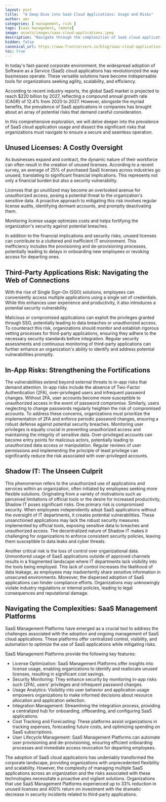 ```yaml
---
layout: post
title:  "A Deep Dive into SaaS Cloud Applications: Usage and Risks"
author: amr
categories: [ management, risk ]
tags: [saas management, remote]
image: assets/images/saas-cloud-applications.jpeg
description: "Navigate through the complexities of SaaS cloud applications adoption within organizations"
hidden: false
canonical_url: https://www.frontierzero.io/blog/saas-cloud-applications
toc: true
---
```

 
In today's fast-paced corporate environment, the widespread adoption of Software as a Service (SaaS) cloud applications has revolutionized the way businesses operate. These versatile solutions have become indispensable tools for organizations seeking agility, scalability, and efficiency. 

According to recent industry reports, the global SaaS market is projected to reach $220 billion by 2027, reflecting a compound annual growth rate (CAGR) of 12.4% from 2020 to 2027. However, alongside the myriad benefits, the prevalence of SaaS applications in companies has brought about an array of potential risks that demand careful consideration. 

In this comprehensive exploration, we will delve deeper into the prevalence of SaaS cloud application usage and dissect the significant risks that organizations must navigate to ensure a secure and seamless operation.



## Unused Licenses: A Costly Oversight

As businesses expand and contract, the dynamic nature of their workforce can often result in the creation of unused licenses.  According to a recent survey, an average of 25% of purchased SaaS licenses across industries go unused, translating to significant financial implications. This represents not only a financial burden but also a security vulnerability. 

Licenses that go unutilized may become an overlooked avenue for unauthorized access, posing a potential threat to the organization's sensitive data. A proactive approach to mitigating this risk involves regular license audits, identifying dormant accounts, and promptly deactivating them. 

Monitoring license usage optimizes costs and helps fortifying the organization's security against potential breaches.

In addition to the financial implications and security risks, unused licenses can contribute to a cluttered and inefficient IT environment. This inefficiency includes the provisioning and de-provisioning processes, potentially leading to delays in onboarding new employees or revoking access for departing ones. 


## Third-Party Applications Risk: Navigating the Web of Connections

With the rise of Single Sign-On (SSO) solutions, employees can conveniently access multiple applications using a single set of credentials. While this enhances user experience and productivity, it also introduces a potential security vulnerability. 

Malicious or compromised applications can exploit the privileges granted through SSO, potentially leading to data breaches or unauthorized access. To counteract this risk, organizations should monitor and establish rigorous vetting processes for third-party applications, ensuring they adhere to the necessary security standards before integration. Regular security assessments and continuous monitoring of third-party applications can further enhance an organization's ability to identify and address potential vulnerabilities promptly.

## In-App Risks: Strengthening the Fortifications
The vulnerabilities extend beyond external threats to in-app risks that demand attention. In-app risks include the absence of Two-Factor Authentication (2FA), over-privileged users and infrequent password changes.
Without 2FA, user accounts become more susceptible to unauthorized access in the event of password compromise. Similarly, users neglecting to change passwords regularly heighten the risk of compromised accounts. To address these concerns, organizations must prioritize the implementation of 2FA and enforce periodic password changes, ensuring a robust defense against potential security breaches.
Monitoring user privileges is equally crucial in preventing unauthorized access and maintaining the integrity of sensitive data. Over-privileged accounts can become entry points for malicious actors, potentially leading to unauthorized data access or manipulation. Regular reviews of user permissions and implementing the principle of least privilege can significantly reduce the risk associated with over-privileged accounts.


## Shadow IT: The Unseen Culprit

This phenomenon refers to the unauthorized use of applications and services within an organization, often initiated by employees seeking more flexible solutions. Originating from a variety of motivations such as perceived limitations of official tools or the desire for increased productivity, Shadow IT poses significant risks.
One primary risk is compromised security. When employees independently adopt SaaS applications without the oversight of IT departments, it creates potential vulnerabilities. These unsanctioned applications may lack the robust security measures implemented by official tools, exposing sensitive data to breaches and unauthorized access. The decentralized nature of Shadow IT makes it challenging for organizations to enforce consistent security policies, leaving them susceptible to data leaks and cyber threats.

Another critical risk is the loss of control over organizational data. Unmonitored usage of SaaS applications outside of approved channels results in a fragmented landscape where IT departments lack visibility into the tools being employed. This lack of control increases the likelihood of data leakage, as employees may inadvertently share sensitive information in unsecured environments. Moreover, the dispersed adoption of SaaS applications can hinder compliance efforts. Organizations may unknowingly violate industry regulations or internal policies, leading to legal consequences and reputational damage.

## Navigating the Complexities: SaaS Management Platforms 

SaaS Management Platforms have emerged as a crucial tool to address the challenges associated with the adoption and ongoing management of SaaS cloud applications. These platforms offer centralized control, visibility, and automation to optimize the use of SaaS applications while mitigating risks.

SaaS Management Platforms provide the following key features:

- License Optimization: SaaS Management Platforms offer insights into license usage, enabling organizations to identify and reallocate unused licenses, resulting in significant cost savings.
- Security Monitoring: They enhance security by monitoring in-app risks such (2FA), users' privileges and infrequent password changes.
- Usage Analytics: Visibility into user behavior and application usage empowers organizations to make informed decisions about resource allocation and application selection.
- Integration Management: Streamlining the integration process, providing a centralized hub for onboarding, offboarding, and configuring SaaS applications.
-	Cost Tracking and Forecasting: These platforms assist organizations in tracking expenses, forecasting future costs, and optimizing spending on SaaS subscriptions.
-	User Lifecycle Management: SaaS Management Platforms can automate user provisioning and de-provisioning, ensuring efficient onboarding processes and immediate access revocation for departing employees.

The adoption of SaaS cloud applications has undeniably transformed the corporate landscape, providing organizations with unprecedented flexibility and scalability. However, the complexity of managing multiple SaaS applications across an organization and the risks associated with these technologies necessitate a proactive and vigilant solutions. Organizations that use SaaS Management Platforms experienced up to 33% reduction in unused licenses and 400% return on investment with the dramatic decrease in security incidents related to third-party applications.

